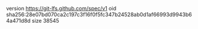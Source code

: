 version https://git-lfs.github.com/spec/v1
oid sha256:28e07bd070ca2c197c3f16f0f5fc347b24528ab0d1af66993d9943b64a471d8d
size 38545
